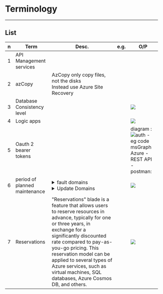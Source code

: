 # Terminology

---

## List
|n|Term|Desc.|e.g.|O/P|
|-|----|-----|----|---|
|1|API Management services|
|2|azCopy|AzCopy only copy files, not the disks<br/>Instead use Azure Site Recovery|
|3|Database Consistency level|||<img src="https://i.imgur.com/bqh8NDd.png">|
|4|Logic apps|||<img src="https://i.imgur.com/NR4fd2u.png">|
|5|Oauth 2 bearer tokens|||diagram :<br/><img src="https://i.imgur.com/HJ7I2Fw.png">auth - eg code msGraph Azure - REST API - postman:<br/>|
|6|period of planned maintenance|<details><summary>fault domains</summary>grouping of hardware in Azure data centers that share a common **power source** and **network switch**</details><details><summary>Update Domains</summary>logical group of virtual machines and underlying physical hardware that can be rebooted at the same time</details>||<img src="https://i.imgur.com/aLiGsUB.png">|
|7|Reservations|"Reservations" blade is a feature that allows users to reserve resources in advance, typically for one or three years, in exchange for a significantly discounted rate compared to pay-as-you-go pricing. This reservation model can be applied to several types of Azure services, such as virtual machines, SQL databases, Azure Cosmos DB, and others.||<img src="https://i.imgur.com/A0gmoBD.png">|
